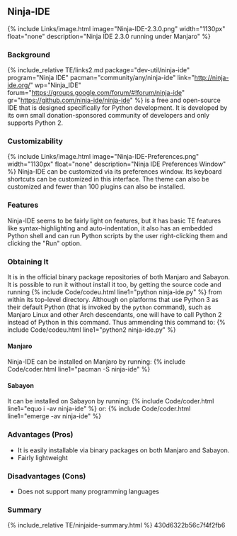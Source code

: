 ## Ninja-IDE
{% include Links/image.html image="Ninja-IDE-2.3.0.png" width="1130px" float="none" description="Ninja IDE 2.3.0 running under Manjaro" %}

### Background
{% include_relative TE/links2.md package="dev-util/ninja-ide" program="Ninja IDE" pacman="community/any/ninja-ide" link="http://ninja-ide.org/" wp="Ninja_IDE" forum="https://groups.google.com/forum/#!forum/ninja-ide" gr="https://github.com/ninja-ide/ninja-ide" %} is a free and open-source IDE that is designed specifically for Python development. It is developed by its own small donation-sponsored community of developers and only supports Python 2.

### Customizability
{% include Links/image.html image="Ninja-IDE-Preferences.png" width="1130px" float="none" description="Ninja IDE Preferences Window" %}
Ninja-IDE can be customized via its preferences window. Its keyboard shortcuts can be customized in this interface. The theme can also be customized and fewer than 100 plugins can also be installed.

### Features
Ninja-IDE seems to be fairly light on features, but it has basic TE features like syntax-highlighting and  auto-indentation, it also has an embedded Python shell and can run Python scripts by the user right-clicking them and clicking the "Run" option.

### Obtaining It
It is in the official binary package repositories of both Manjaro and Sabayon. It is possible to run it without install it too, by getting the source code and running {% include Code/codeu.html line1="python ninja-ide.py" %} from within its top-level directory. Although on platforms that use Python 3 as their default Python (that is invoked by the `python` command), such as Manjaro Linux and other Arch descendants, one will have to call Python 2 instead of Python in this command. Thus ammending this command to: {% include Code/codeu.html line1="python2 ninja-ide.py" %}

#### Manjaro
Ninja-IDE can be installed on Manjaro by running:
{% include Code/coder.html line1="pacman -S ninja-ide" %}

#### Sabayon
It can be installed on Sabayon by running:
{% include Code/coder.html line1="equo i -av ninja-ide" %}
or:
{% include Code/coder.html line1="emerge -av ninja-ide" %}

### Advantages (Pros)
* It is easily installable via binary packages on both Manjaro and Sabayon.
* Fairly lightweight

### Disadvantages (Cons)
* Does not support many programming languages

### Summary
{% include_relative TE/ninjaide-summary.html %}
430d6322b56c7f4f2fb6
